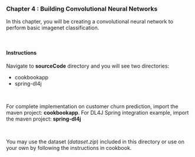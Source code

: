 
### Chapter 4 : Building Convolutional Neural Networks

In this chapter, you will be creating a convolutional neural network to perform basic imagenet classification.

&nbsp;
&nbsp;
&nbsp;

#### Instructions 
Navigate to **sourceCode** directory and you will see two directories:

 - cookbookapp
 - spring-dl4j
 
&nbsp;

For complete implementation on customer churn prediction, import the maven project: **cookbookapp**. For DL4J Spring integration example, import the maven project:
**spring-dl4j** 

&nbsp;
&nbsp;

You may use the dataset (*dataset.zip*) included in this directory or use on your own by following the instructions in cookbook.


